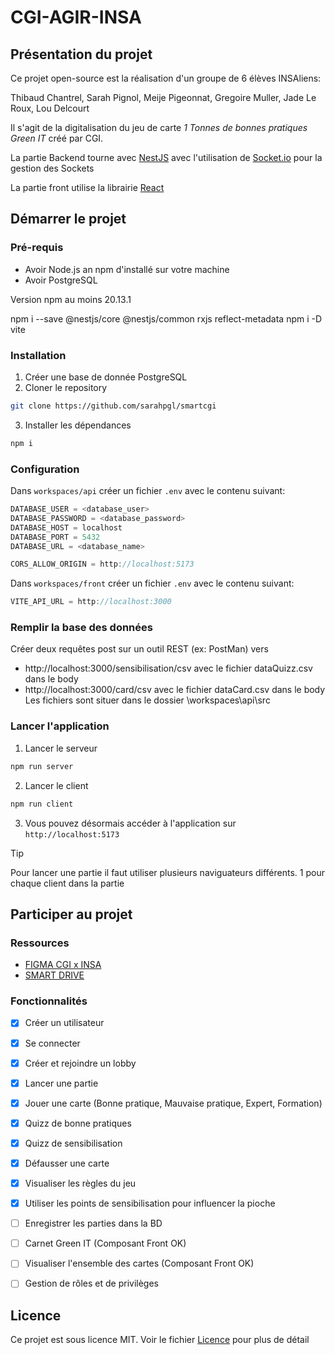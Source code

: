 # CGI-AGIR-INSA

## Présentation du projet
Ce projet open-source est la réalisation d'un groupe de 6 élèves INSAliens:

Thibaud Chantrel, Sarah Pignol, Meije Pigeonnat, Gregoire Muller, Jade Le Roux, Lou Delcourt

Il s'agit de la digitalisation du jeu de carte *1 Tonnes de bonnes pratiques Green IT* créé par CGI.

La partie Backend tourne avec [NestJS](https://docs.nestjs.com/) avec l'utilisation de [Socket.io](https://socket.io/) pour la gestion des Sockets

La partie front utilise la librairie [React](https://fr.react.dev/) 

## Démarrer le projet
### Pré-requis
- Avoir Node.js an npm d'installé sur votre machine
- Avoir PostgreSQL

Version npm au moins 20.13.1

npm i --save @nestjs/core @nestjs/common rxjs reflect-metadata
npm i -D vite

### Installation
1. Créer une base de donnée PostgreSQL
2. Cloner le repository
```bash
git clone https://github.com/sarahpgl/smartcgi
```
3. Installer les dépendances
```bash
npm i
```

### Configuration
Dans `workspaces/api` créer un fichier `.env` avec le contenu suivant:
```typescript
DATABASE_USER = <database_user>
DATABASE_PASSWORD = <database_password>
DATABASE_HOST = localhost
DATABASE_PORT = 5432
DATABASE_URL = <database_name>

CORS_ALLOW_ORIGIN = http://localhost:5173
```

Dans `workspaces/front` créer un fichier `.env` avec le contenu suivant:
```typescript
VITE_API_URL = http://localhost:3000
```
### Remplir la base des données
Créer deux requêtes post sur un outil REST (ex: PostMan) vers
- http://localhost:3000/sensibilisation/csv avec le fichier dataQuizz.csv dans le body
- http://localhost:3000/card/csv avec le fichier dataCard.csv dans le body
Les fichiers sont situer dans le dossier \workspaces\api\src

### Lancer l'application
1. Lancer le serveur
```bash
npm run server
```
2. Lancer le client
```bash
npm run client
```
3. Vous pouvez désormais accéder à l'application sur `http://localhost:5173`
> [!TIP]
> Pour lancer une partie il faut utiliser plusieurs naviguateurs différents. 1 pour chaque client dans la partie

## Participer au projet

### Ressources
- [FIGMA CGI x INSA](https://www.figma.com/file/FbPY4oHhFLRzVgqEGvccqo/AGIR?type=design&mode=design)  
- [SMART DRIVE](https://drive.google.com/drive/folders/1OWyNMogHzwoZg-r0Hdf1AWiKTOXT7I-G?usp=drive_link) 

### Fonctionnalités
- [x] Créer un utilisateur
- [x] Se connecter
- [x] Créer et rejoindre un lobby
- [x] Lancer une partie
- [x] Jouer une carte (Bonne pratique, Mauvaise pratique, Expert, Formation)
- [x] Quizz de bonne pratiques
- [x] Quizz de sensibilisation
- [x] Défausser une carte
- [x] Visualiser les règles du jeu
- [x] Utiliser les points de sensibilisation pour influencer la pioche
- [ ] Enregistrer les parties dans la BD
- [ ] Carnet Green IT (Composant Front OK)
- [ ] Visualiser l'ensemble des cartes (Composant Front OK)
- [ ] Gestion de rôles et de privilèges



## Licence
Ce projet est sous licence MIT. Voir le fichier [Licence](LICENSE) pour plus de détail
